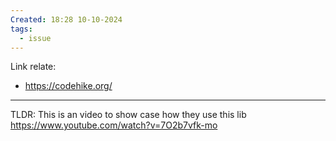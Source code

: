 ```yaml
---
Created: 18:28 10-10-2024
tags:
  - issue
---
```

Link relate:
- https://codehike.org/

---

TLDR: 
This is an video to show case how they use this lib
https://www.youtube.com/watch?v=7O2b7vfk-mo
